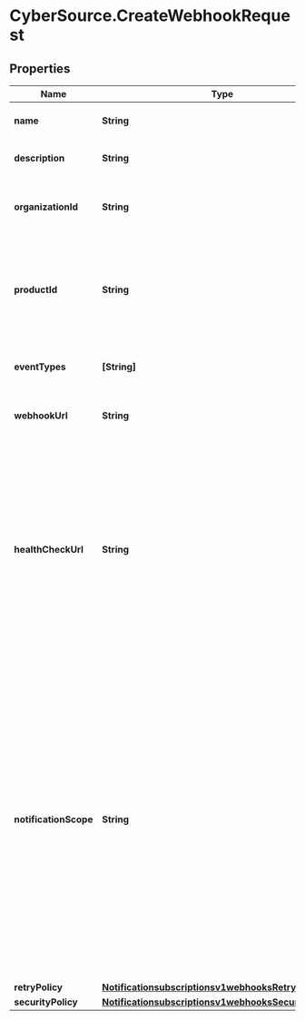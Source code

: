# CyberSource.CreateWebhookRequest

## Properties
Name | Type | Description | Notes
------------ | ------------- | ------------- | -------------
**name** | **String** | Client friendly webhook name. | [optional] 
**description** | **String** | Client friendly webhook description. | [optional] 
**organizationId** | **String** | Organization Identifier (OrgId) or Merchant Identifier (MID). | [optional] 
**productId** | **String** | To see the valid productId and eventTypes, call the \"Create and Manage Webhooks - Retrieve a list of event types\" endpoint. | [optional] 
**eventTypes** | **[String]** | Array of the different events for a given product id. | [optional] 
**webhookUrl** | **String** | The client's endpoint (URL) to receive webhooks. | [optional] 
**healthCheckUrl** | **String** | The client's health check endpoint (URL). This should be as close as possible to the actual webhookUrl. If the user does not provide the health check URL, it is the user's responsibility to re-activate the webhook if it is deactivated by calling the test endpoint.  | [optional] 
**notificationScope** | **String** | The webhook scope. 1. SELF The Webhook is used to deliver webhooks for only this Organization (or Merchant). 2. DESCENDANTS The Webhook is used to deliver webhooks for this Organization and its children. 3. CUSTOM The Webhook is used to deliver webhooks for the OrgIds (or MiDs) explicitly listed in scopeData field.  | [optional] 
**retryPolicy** | [**Notificationsubscriptionsv1webhooksRetryPolicy**](Notificationsubscriptionsv1webhooksRetryPolicy.md) |  | [optional] 
**securityPolicy** | [**Notificationsubscriptionsv1webhooksSecurityPolicy1**](Notificationsubscriptionsv1webhooksSecurityPolicy1.md) |  | [optional] 


